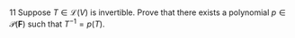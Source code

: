 11 Suppose $T \in \mathcal{L}(V)$ is invertible. Prove that there exists a polynomial $p \in \mathcal{P}(\mathbf{F})$ such that $T^{-1}=p(T) .$
